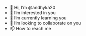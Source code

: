 - 👋 Hi, I’m @andhyka20
- 👀 I’m interested in you
- 🌱 I’m currently learning you
- 💞️ I’m looking to collaborate on you
- 📫 How to reach me 

<!---
andhyka20/andhyka20 is a ✨ special ✨ repository because its `README.md` (this file) appears on your GitHub profile.
You can click the Preview link to take a look at your changes.
--->
